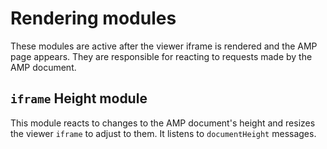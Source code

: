 # Rendering modules

These modules are active after the viewer iframe is rendered and the AMP page
appears. They are responsible for reacting to requests made by the AMP document.

## `iframe` Height module

This module reacts to changes to the AMP document's height and resizes the
viewer `iframe` to adjust to them. It listens to `documentHeight` messages.
